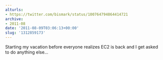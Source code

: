```yaml
---
alturls:
- https://twitter.com/bismark/status/100764794864414721
archive:
- 2011-08
date: '2011-08-09T03:06:13+00:00'
slug: '1312859173'
---
```


Starting my vacation before everyone realizes EC2 is back and I get asked to do anything else...

